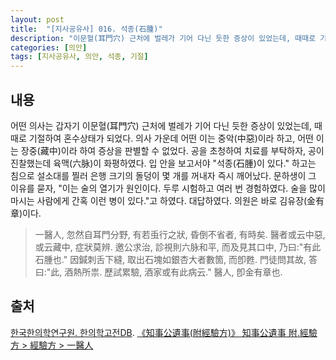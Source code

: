 ```yaml
---
layout: post
title:  "[지사공유사] 016. 석종(石腫)"
description: "이문혈(耳門穴) 근처에 벌레가 기어 다닌 듯한 증상이 있었는데, 때때로 기절하여 혼수상태가 되었다. ..."
categories: [의안]
tags: [지사공유사, 의안, 석종, 기절]
---
```


## 내용

어떤 의사는 갑자기 이문혈(耳門穴) 근처에 벌레가 기어 다닌 듯한 증상이 있었는데, 때때로 기절하여 혼수상태가 되었다. 의사 가운데 어떤 이는 중악(中惡)이라 하고, 어떤 이는 장중(藏中)이라 하여 증상을 판별할 수 없었다. 공을 초청하여 치료를 부탁하자, 공이 진찰했는데 육맥(六脉)이 화평하였다. 입 안을 보고서야 "석종(石腫)이 있다." 하고는 침으로 설소대를 찔러 은행 크기의 돌덩이 몇 개를 꺼내자 즉시 깨어났다. 문하생이 그 이유를 묻자, "이는 술의 열기가 원인이다. 두루 시험하고 여러 번 경험하였다. 술을 많이 마시는 사람에게 간혹 이런 병이 있다."고 하였다. 대답하였다. 의원은 바로 김유장(金有章)이다.

> 一醫人, 忽然自耳門分野, 有若䖝行之狀, 昏倒不省者, 有時矣. 醫者或云中惡, 或云藏中, 症狀莫辨. 邀公求治, 診視則六脉和平, 而及見其口中, 乃曰:"有此石腫也." 因鍼刺舌下縫, 取出石塊如銀杏大者數箇, 而卽甦. 門徒問其故, 答曰:"此, 酒熱所祟. 歷試累驗, 酒家或有此病云." 醫人, 卽金有章也.

## 출처

[한국한의학연구원. 한의학고전DB](https://mediclassics.kr/). [《知事公遺事(附經驗方)》 知事公遺事 附.經驗方 > 經驗方 > 一醫人](https://mediclassics.kr/books/19/volume/1#content_51)
